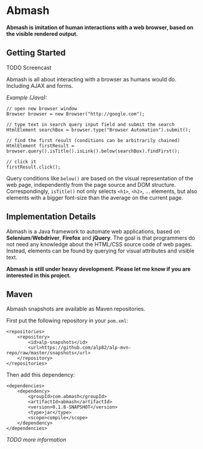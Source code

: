 Abmash
======
**Abmash is imitation of human interactions with a web browser, based on the visible rendered output.**

Getting Started
---------------
TODO Screencast

Abmash is all about interacting with a browser as humans would do. Including AJAX and forms. 

*Example (Java):*

	// open new browser window
	Browser browser = new Browser("http://google.com");
  
	// type text in search query input field and submit the search
	HtmlElement searchBox = browser.type("Browser Automation").submit();
  
	// find the first result (conditions can be arbitrarily chained)
	HtmlElement firstResult = browser.query().isTitle().isLink().below(searchBox).findFirst();
  
	// click it
	firstResult.click();

Query conditions like `below()` are based on the visual representation of the web
page, independently from the page source and DOM structure. Correspondingly,
`isTitle()` not only selects `<h1>`, `<h2>`, ... elements, but also elements with a
bigger font-size than the average on the current page.

Implementation Details
----------------------
Abmash is a Java framework to automate web applications, based on
**Selenium**/**Webdriver**, **Firefox** and **jQuery**. The goal is that programmers do
not need any knowledge about the HTML/CSS source code of web pages. Instead,
elements can be found by querying for visual attributes and visible text.

**Abmash is still under heavy development. Please let me know if you are interested in this project.**

Maven
-----
Abmash snapshots are available as Maven repositories.

First put the following repository in your `pom.xml`:

	<repositories>
		<repository>
			<id>alp-snapshots</id>
			<url>https://github.com/alp82/alp-mvn-repo/raw/master/snapshots</url>
		</repository>
	</repositories>

Then add this dependency:

	<dependencies>
		<dependency>
			<groupId>com.abmash</groupId>
			<artifactId>abmash</artifactId>
			<version>0.1.8-SNAPSHOT</version>
			<type>jar</type>
			<scope>compile</scope>
		</dependency>
	</dependencies>

*TODO more information*